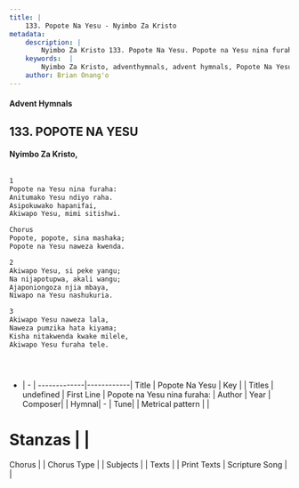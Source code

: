 ```yaml
---
title: |
    133. Popote Na Yesu - Nyimbo Za Kristo
metadata:
    description: |
        Nyimbo Za Kristo 133. Popote Na Yesu. Popote na Yesu nina furaha: Anitumako Yesu ndiyo raha.  Asipokuwako hapanifai,  Akiwapo Yesu, mimi sitishwi.  Chorus Popote, popote, sina mashaka; Popote na Yesu naweza kwenda.  
    keywords:  |
        Nyimbo Za Kristo, adventhymnals, advent hymnals, Popote Na Yesu, Popote na Yesu nina furaha:. 
    author: Brian Onang'o
---
```


#### Advent Hymnals
## 133. POPOTE NA YESU
####  Nyimbo Za Kristo,

```txt

1
Popote na Yesu nina furaha:
Anitumako Yesu ndiyo raha. 
Asipokuwako hapanifai, 
Akiwapo Yesu, mimi sitishwi.

Chorus
Popote, popote, sina mashaka;
Popote na Yesu naweza kwenda.

2
Akiwapo Yesu, si peke yangu; 
Na nijapotupwa, akali wangu;
Ajaponiongoza njia mbaya,
Niwapo na Yesu nashukuria. 

3
Akiwapo Yesu naweza lala,
Naweza pumzika hata kiyama;
Kisha nitakwenda kwake milele, 
Akiwapo Yesu furaha tele.





```

- |   -  |
-------------|------------|
Title | Popote Na Yesu |
Key |  |
Titles | undefined |
First Line | Popote na Yesu nina furaha: |
Author | 
Year | 
Composer| |
Hymnal|  - |
Tune|  |
Metrical pattern | |
# Stanzas |  |
Chorus |  |
Chorus Type |  |
Subjects | |
Texts |  |
Print Texts | 
Scripture Song |  |
    
